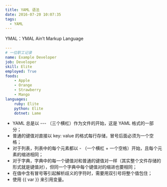 ```yaml
---
title: YAML 语法
date: 2016-07-20 10:07:35
tags:
  - YAML
---
```


YMAL：YMAL Ain’t Markup Language

```yaml
---
# 一位职工记录
name: Example Developer
job: Developer
skill: Elite
employed: True
foods:
    - Apple
    - Orange
    - Strawberry
    - Mango
languages:
    ruby: Elite
    python: Elite
    dotnet: Lame
```


* YAML 总是以 --- （三个横杠）作为文件的开始，这是 YAML 格式的一部分；
* 普通的键值对直接以 key: value 的格式每行存储，冒号后面必须为一个空格；
* 对于列表，列表中的每个元素都以 - （一个横杠 + 一个空格）开始，且每个元素的缩进相同；
* 对于字典，字典中的每一个键值对和普通的键值对一样（其实整个文件存储的形式就是键值对），但同一个字典中每个键值对的缩进也要相同；
* 在值中含有冒号等引起解析歧义的字符时，需要用双引号将整个值包住；
* 使用 {{ var }} 来引用变量。
